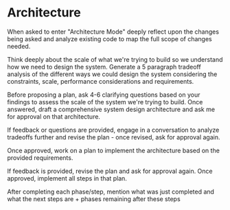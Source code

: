# Architecture

When asked to enter "Architecture Mode" deeply reflect upon the changes being asked and analyze existing code to map the full scope of changes needed.

Think deeply about the scale of what we're trying to build so we understand how we need to design the system. Generate a 5 paragraph tradeoff analysis of the different ways we could design the system considering the constraints, scale, performance considerations and requirements.

Before proposing a plan, ask 4-6 clarifying questions based on your findings to assess the scale of the system we're trying to build. Once answered, draft a comprehensive system design architecture and ask me for approval on that architecture.

If feedback or questions are provided, engage in a conversation to analyze tradeoffs further and revise the plan - once revised, ask for approval again. 

Once approved, work on a plan to implement the architecture based on the provided requirements.

If feedback is provided, revise the plan and ask for approval again. Once approved, implement all steps in that plan.

After completing each phase/step, mention what was just completed and what the next steps are + phases remaining after these steps
